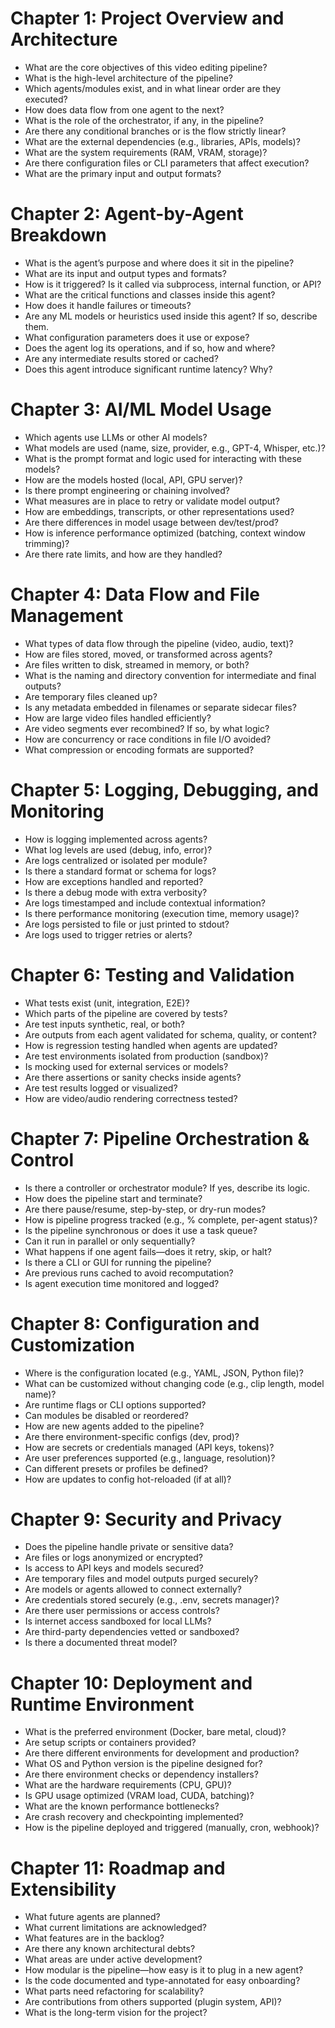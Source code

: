 # Chapter 1: Project Overview and Architecture
- What are the core objectives of this video editing pipeline?
- What is the high-level architecture of the pipeline?
- Which agents/modules exist, and in what linear order are they executed?
- How does data flow from one agent to the next?
- What is the role of the orchestrator, if any, in the pipeline?
- Are there any conditional branches or is the flow strictly linear?
- What are the external dependencies (e.g., libraries, APIs, models)?
- What are the system requirements (RAM, VRAM, storage)?
- Are there configuration files or CLI parameters that affect execution?
- What are the primary input and output formats?

# Chapter 2: Agent-by-Agent Breakdown
- What is the agent’s purpose and where does it sit in the pipeline?
- What are its input and output types and formats?
- How is it triggered? Is it called via subprocess, internal function, or API?
- What are the critical functions and classes inside this agent?
- How does it handle failures or timeouts?
- Are any ML models or heuristics used inside this agent? If so, describe them.
- What configuration parameters does it use or expose?
- Does the agent log its operations, and if so, how and where?
- Are any intermediate results stored or cached?
- Does this agent introduce significant runtime latency? Why?

# Chapter 3: AI/ML Model Usage
- Which agents use LLMs or other AI models?
- What models are used (name, size, provider, e.g., GPT-4, Whisper, etc.)?
- What is the prompt format and logic used for interacting with these models?
- How are the models hosted (local, API, GPU server)?
- Is there prompt engineering or chaining involved?
- What measures are in place to retry or validate model output?
- How are embeddings, transcripts, or other representations used?
- Are there differences in model usage between dev/test/prod?
- How is inference performance optimized (batching, context window trimming)?
- Are there rate limits, and how are they handled?

# Chapter 4: Data Flow and File Management
- What types of data flow through the pipeline (video, audio, text)?
- How are files stored, moved, or transformed across agents?
- Are files written to disk, streamed in memory, or both?
- What is the naming and directory convention for intermediate and final outputs?
- Are temporary files cleaned up?
- Is any metadata embedded in filenames or separate sidecar files?
- How are large video files handled efficiently?
- Are video segments ever recombined? If so, by what logic?
- How are concurrency or race conditions in file I/O avoided?
- What compression or encoding formats are supported?

# Chapter 5: Logging, Debugging, and Monitoring
- How is logging implemented across agents?
- What log levels are used (debug, info, error)?
- Are logs centralized or isolated per module?
- Is there a standard format or schema for logs?
- How are exceptions handled and reported?
- Is there a debug mode with extra verbosity?
- Are logs timestamped and include contextual information?
- Is there performance monitoring (execution time, memory usage)?
- Are logs persisted to file or just printed to stdout?
- Are logs used to trigger retries or alerts?

# Chapter 6: Testing and Validation
- What tests exist (unit, integration, E2E)?
- Which parts of the pipeline are covered by tests?
- Are test inputs synthetic, real, or both?
- Are outputs from each agent validated for schema, quality, or content?
- How is regression testing handled when agents are updated?
- Are test environments isolated from production (sandbox)?
- Is mocking used for external services or models?
- Are there assertions or sanity checks inside agents?
- Are test results logged or visualized?
- How are video/audio rendering correctness tested?

# Chapter 7: Pipeline Orchestration & Control
- Is there a controller or orchestrator module? If yes, describe its logic.
- How does the pipeline start and terminate?
- Are there pause/resume, step-by-step, or dry-run modes?
- How is pipeline progress tracked (e.g., % complete, per-agent status)?
- Is the pipeline synchronous or does it use a task queue?
- Can it run in parallel or only sequentially?
- What happens if one agent fails—does it retry, skip, or halt?
- Is there a CLI or GUI for running the pipeline?
- Are previous runs cached to avoid recomputation?
- Is agent execution time monitored and logged?

# Chapter 8: Configuration and Customization
- Where is the configuration located (e.g., YAML, JSON, Python file)?
- What can be customized without changing code (e.g., clip length, model name)?
- Are runtime flags or CLI options supported?
- Can modules be disabled or reordered?
- How are new agents added to the pipeline?
- Are there environment-specific configs (dev, prod)?
- How are secrets or credentials managed (API keys, tokens)?
- Are user preferences supported (e.g., language, resolution)?
- Can different presets or profiles be defined?
- How are updates to config hot-reloaded (if at all)?

# Chapter 9: Security and Privacy
- Does the pipeline handle private or sensitive data?
- Are files or logs anonymized or encrypted?
- Is access to API keys and models secured?
- Are temporary files and model outputs purged securely?
- Are models or agents allowed to connect externally?
- Are credentials stored securely (e.g., .env, secrets manager)?
- Are there user permissions or access controls?
- Is internet access sandboxed for local LLMs?
- Are third-party dependencies vetted or sandboxed?
- Is there a documented threat model?

# Chapter 10: Deployment and Runtime Environment
- What is the preferred environment (Docker, bare metal, cloud)?
- Are setup scripts or containers provided?
- Are there different environments for development and production?
- What OS and Python version is the pipeline designed for?
- Are there environment checks or dependency installers?
- What are the hardware requirements (CPU, GPU)?
- Is GPU usage optimized (VRAM load, CUDA, batching)?
- What are the known performance bottlenecks?
- Are crash recovery and checkpointing implemented?
- How is the pipeline deployed and triggered (manually, cron, webhook)?

# Chapter 11: Roadmap and Extensibility
- What future agents are planned?
- What current limitations are acknowledged?
- What features are in the backlog?
- Are there any known architectural debts?
- What areas are under active development?
- How modular is the pipeline—how easy is it to plug in a new agent?
- Is the code documented and type-annotated for easy onboarding?
- What parts need refactoring for scalability?
- Are contributions from others supported (plugin system, API)?
- What is the long-term vision for the project?

